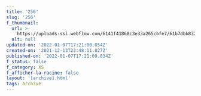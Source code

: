 ```yaml
---
title: '256'
slug: '256'
f_thumbnail:
  url: >-
    https://uploads-ssl.webflow.com/6141f41868c3e33a265cbfe7/61b7dbb8328ceff553ce0f99_256.jpg
  alt: null
updated-on: '2022-01-07T17:21:00.054Z'
created-on: '2021-12-13T23:48:11.827Z'
published-on: '2022-01-07T17:21:09.834Z'
f_status: false
f_category: XS
f_afficher-la-racine: false
layout: '[archive].html'
tags: archive
---
```




